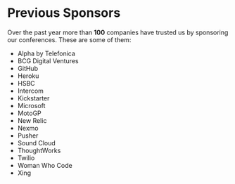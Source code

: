 # Previous Sponsors

Over the past year more than **100** companies have trusted us by sponsoring our conferences. These are some of them:

* Alpha by Telefonica
* BCG Digital Ventures
* GitHub
* Heroku
* HSBC
* Intercom
* Kickstarter
* Microsoft
* MotoGP
* New Relic
* Nexmo
* Pusher
* Sound Cloud
* ThoughtWorks
* Twilio
* Woman Who Code
* Xing

